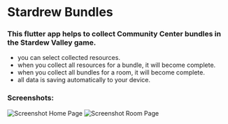 # Stardrew Bundles

### This flutter app helps to collect Community Center bundles in the Stardew Valley game.

- you can select collected resources.
- when you collect all resources for a bundle, it will become complete.
- when you collect all bundles for a room, it will become complete.
- all data is saving automatically to your device.

### Screenshots:

![Screenshot Home Page](https://imagizer.imageshack.com/img923/6518/URhUBi.jpg) ![Screenshot Room Page](https://imagizer.imageshack.com/img924/7496/gHX0uf.jpg)
